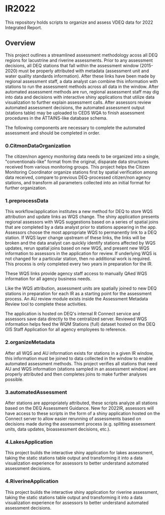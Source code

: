 # IR2022
This repository holds scripts to organize and assess VDEQ data for 2022 Integrated Report. 

## Overview
This project outlines a streamlined assessment methodology acoss all DEQ regions for lacustrine and riverine assessments. Prior to any assessment decisions, all DEQ stations that fall within the assessment window (2015-2020) must be properly attributed with metadata (assessment unit and water quality standards information). After these links have been made by regional assessment staff, a data analyst can combine this information with stations to run the assessment methods across all data in the window. After automated assessment methods are run, regional assessment staff may dig into data and decisions with interactive shiny applications that utilize data visualization to further explain assessment calls. After assessors review automated assessment decisions, the automated assessment output (stations table) may be uploaded to CEDS WQA to finish assessment procedures in the ATTAINS-like database schema. 

The following components are necessary to complete the automated assessment and should be completed in order. 

### 0.CitmonDataOrganization
The citizen/non agency monitoring data needs to be organized into a single, "conventionals-like" format from the original, disparate data structures received from various monitoring groups. This project helps the Citizen Monitoring Coordinator organize stations first by spatial verification among data received, compare to previous DEQ-processed citizen/non agency stations, and transform all parameters collected into an initial format for further organization.

### 1.preprocessData
This workflow/application institutes a new method for DEQ to store WQS attribution and update links as WQS change. The shiny application presents regional assessors with WQS suggestions based on a series of spatial joins that are completed by a data analyst prior to stations appearing in the app. Assessors choose the most appropriate WQS to permanently link to a DEQ station. If WQS layer change upstream of these links, the links will be broken and the data analyst can quickly identify stations affected by WQS updates, rerun spatial joins based on new WQS, and present new WQS information to assessors in the application for review. If underlying WQS is not changed for a particular station, then no additional work is required. This process is only completed every two years in preparation for the IR. 

These WQS links provide agency staff access to manually QAed WQS information for all agency business needs.

Like the WQS attribution, assessment units are spatially joined to new DEQ stations in preparation for each IR as a starting point for the assessment process. An AU review module exists inside the Assessment Metadata Review tool to complete these activities. 

The application is hosted on DEQ's internal R Connect service and assessors save data directly to the centralized server. Reviewed WQS information helps feed the WQM Stations (full) dataset hosted on the DEQ GIS Staff Application for all agency employees to reference.

### 2.organizeMetadata
After all WQS and AU information exists for stations in a given IR window, this information must be joined to data collected in the window to enable automated assessment methods. This project verifies all stations that need AU and WQS information (stations sampled in an assessment window) are properly attributed and then completes joins to make further analyses possible.

### 3.automatedAssessment
After stations are appropriately attributed, these scripts analyze all stations based on the DEQ Assessment Guidance. New for 2022IR, assessors will have access to these scripts in the form of a shiny application hosted on the Connect server to allow easier rerunning of assessments based on decisions made during the assessment process (e.g. splitting assessment units, data updates, bioassessment decisions, etc.).

### 4.LakesApplication
This project builds the interactive shiny application for lakes assessment, taking the static stations table output and transforming it into a data visualization experience for assessors to better understand automated assessment decisions.

### 4.RiverineApplication
This project builds the interactive shiny application for riverine assessment, taking the static stations table output and transforming it into a data visualization experience for assessors to better understand automated assessment decisions.